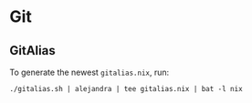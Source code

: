 # Git

## GitAlias

To generate the newest `gitalias.nix`, run:

    ./gitalias.sh | alejandra | tee gitalias.nix | bat -l nix
